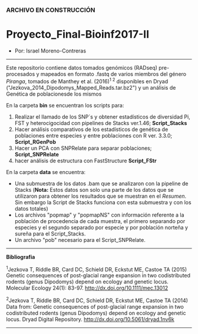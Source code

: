 ### ARCHIVO EN CONSTRUCCIÓN

# Proyecto_Final-Bioinf2017-II
- Por: Israel Moreno-Contreras
__________

Este repositorio contiene datos tomados genómicos (RADseq) pre-procesados y mapeados en formato .fastq de varios miembros del género *Piranga*, tomados de Manthey et al. (2016)<sup>1 2</sup> disponibles en Dryad ("Jezkova_2014_Dipodomys_Mapped_Reads.tar.bz2") y un análisis de Genética de poblacionesde los mismos

En la carpeta **bin** se encuentran los scripts para:
 
1.	Realizar el llamado de los SNP´s y obtener estadísticos de diversidad Pi, FST y heterocigocidad con pipelines de Stacks ver.1.46; **Script_Stacks**
2.	Hacer análisis comparativos de los estadísticos de genética de poblaciones entre especies y entre poblaciones con R ver. 3.3.0; **Script_RGenPob**
3.	Hacer un PCA con SNPRelate para separar poblaciones; **Script_SNPRelate** 
4.	hacer análisis de estructura con FastStructure **Script_FStr**
 
En la carpeta **data** se encuentra:

*	Una submuestra de los datos .bam que se analizaron con la pipeline de Stacks (**Nota:** Estos datos son solo una parte de los datos que se utilizaron para obtener los resultados que se muestran en el *Resumen*. Sin embargo la Script de Stacks funciona con esta submuestra y con los datos totales) 
*	Los archivos "popmap" y "popmapNS" con información referente a la población de procedencia de cada muestra, el primero separando por especies y el segundo separado por especie y por población norteña y sureña para el Script_Stacks. 
*	Un archivo "pob" necesario para el Script_SNPRelate.


____
**Bibliografia**

<sup>1</sup>Jezkova T, Riddle BR, Card DC, Schield DR, Eckstut ME, Castoe TA (2015) Genetic consequences of post-glacial range expansion in two codistributed rodents (genus Dipodomys) depend on ecology and genetic locus. Molecular Ecology 24(1): 83-97. http://dx.doi.org/10.1111/mec.13012

<sup>2</sup>Jezkova T, Riddle BR, Card DC, Schield DR, Eckstut ME, Castoe TA (2014) Data from: Genetic consequences of post-glacial range expansion in two codistributed rodents (genus Dipodomys) depend on ecology and genetic locus. Dryad Digital Repository. http://dx.doi.org/10.5061/dryad.1nv6k
___
